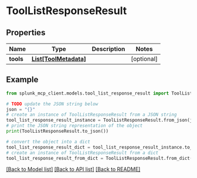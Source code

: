 # ToolListResponseResult


## Properties

Name | Type | Description | Notes
------------ | ------------- | ------------- | -------------
**tools** | [**List[ToolMetadata]**](ToolMetadata.md) |  | [optional] 

## Example

```python
from splunk_mcp_client.models.tool_list_response_result import ToolListResponseResult

# TODO update the JSON string below
json = "{}"
# create an instance of ToolListResponseResult from a JSON string
tool_list_response_result_instance = ToolListResponseResult.from_json(json)
# print the JSON string representation of the object
print(ToolListResponseResult.to_json())

# convert the object into a dict
tool_list_response_result_dict = tool_list_response_result_instance.to_dict()
# create an instance of ToolListResponseResult from a dict
tool_list_response_result_from_dict = ToolListResponseResult.from_dict(tool_list_response_result_dict)
```
[[Back to Model list]](../README.md#documentation-for-models) [[Back to API list]](../README.md#documentation-for-api-endpoints) [[Back to README]](../README.md)


